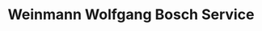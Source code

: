 ---
title: "Weinmann Wolfgang Bosch Service"
url: /hoesbach/weinmann-wolfgang-bosch-service/
shop: Autowerkstatt
---